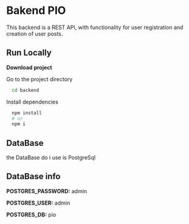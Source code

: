 
# Bakend PIO
This backend is a REST API, with functionality for user registration and creation of user posts.

## Run Locally

**Download project**

Go to the project directory

```bash
  cd backend
```

Install dependencies

```bash
  npm install
  # or
  npm i
```

## DataBase
the DataBase do i use is PostgreSql

## DataBase info
**POSTGRES_PASSWORD:** admin

**POSTGRES_USER:** admin

**POSTGRES_DB:** pio